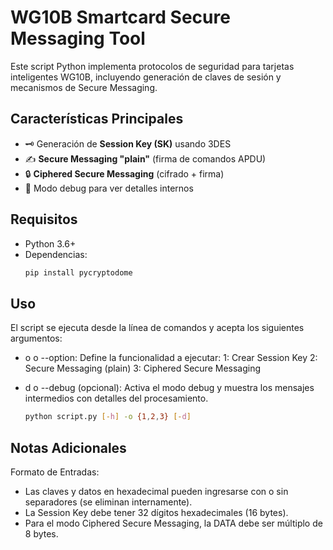 # WG10B Smartcard Secure Messaging Tool

Este script Python implementa protocolos de seguridad para tarjetas inteligentes WG10B, incluyendo generación de claves de sesión y mecanismos de Secure Messaging. 

## Características Principales
- 🗝️ Generación de **Session Key (SK)** usando 3DES
- ✍️ **Secure Messaging "plain"** (firma de comandos APDU)
- 🔒 **Ciphered Secure Messaging** (cifrado + firma)
- 🐛 Modo debug para ver detalles internos

## Requisitos
- Python 3.6+
- Dependencias:
  ```bash
  pip install pycryptodome
## Uso
El script se ejecuta desde la línea de comandos y acepta los siguientes argumentos:

- o o --option:
  Define la funcionalidad a ejecutar:
  1: Crear Session Key
  2: Secure Messaging (plain)
  3: Ciphered Secure Messaging

- d o --debug (opcional):
  Activa el modo debug y muestra los mensajes intermedios con detalles del procesamiento.
  ```bash
  python script.py [-h] -o {1,2,3} [-d]
## Notas Adicionales
Formato de Entradas:
- Las claves y datos en hexadecimal pueden ingresarse con o sin separadores (se eliminan internamente).
- La Session Key debe tener 32 dígitos hexadecimales (16 bytes).
- Para el modo Ciphered Secure Messaging, la DATA debe ser múltiplo de 8 bytes.
